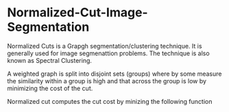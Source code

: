 # Normalized-Cut-Image-Segmentation
Normalized Cuts is a Grapgh segmentation/clustering technique. It is generally used for image segmenattion problems. The technique is also known as Spectral Clustering.

A weighted graph is split into disjoint sets (groups) where by some measure the similarity within a group is high and that
across the group is low by minimizing the cost of the cut.

Normalized cut computes the cut cost by minizing the following function


